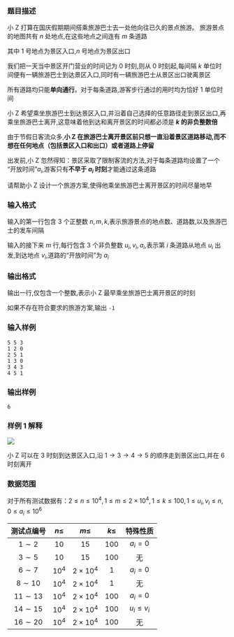 ### 题目描述
小 Z 打算在国庆假期期间搭乘旅游巴士去一处他向往已久的景点旅游。 旅游景点的地图共有 $n$ 处地点,在这些地点之间连有 $m$ 条道路

其中 $1$ 号地点为景区入口,$n$ 号地点为景区出口

我们把一天当中景区开门营业的时间记为 $0$ 时刻,则从 $0$ 时刻起,每间隔 $k$ 单位时间便有一辆旅游巴士到达景区入口,同时有一辆旅游巴士从景区出口驶离景区

所有道路均只能**单向通行**。对于每条道路,游客步行通过的用时均为恰好 $1$ 单位时间

小 Z 希望乘坐旅游巴士到达景区入口,并沿着自己选择的任意路径走到景区出口,再乘坐旅游巴士离开,这意味着他到达和离开景区的时间都必须是 **$k$ 的非负整数倍**

由于节假日客流众多,**小 Z 在旅游巴士离开景区前只想一直沿着景区道路移动,而不想在任何地点（包括景区入口和出口）或者道路上停留**

出发前,小 Z 忽然得知：景区采取了限制客流的方法,对于每条道路均设置了一个 “开放时间”$a _ i$,游客只有**不早于 $a _ i$ 时刻**才能通过这条道路

请帮助小 Z 设计一个旅游方案,使得他乘坐旅游巴士离开景区的时间尽量地早
### 输入格式

输入的第一行包含 3 个正整数 $n, m, k$,表示旅游景点的地点数、道路数,以及旅游巴士的发车间隔

输入的接下来 $m$ 行,每行包含 3 个非负整数 $u _ i, v _ i, a_ i$,表示第 $i$ 条道路从地点 $u _ i$ 出发,到达地点 $v _ i$,道路的“开放时间”为 $a _ i$

### 输出格式

输出一行,仅包含一个整数,表示小 Z 最早乘坐旅游巴士离开景区的时刻

如果不存在符合要求的旅游方案,输出 `-1`
### 输入样例
```
5 5 3
1 2 0
2 5 1
1 3 0
3 4 3
4 5 1
```
### 输出样例
```
6
```
### 样例 1 解释
![](https://syc-oj-file.oss-cn-shenzhen.aliyuncs.com/img/20231031002711507.png)

小 Z 可以在 $3$ 时刻到达景区入口,沿 $1 \to 3 \to 4 \to 5$ 的顺序走到景区出口,并在 $6$ 时刻离开

### 数据范围

对于所有测试数据有：$2 \leq n \leq 10 ^ 4,1 \leq m \leq 2 \times 10 ^ 4,1 \leq k \leq 100,1 \leq u _ i, v _ i \leq n,0 \leq a _ i \leq 10 ^ 6$

| 测试点编号 | $n \leq$ | $m \leq$ | $k \leq$ | 特殊性质 |
|:-:|:-:|:-:|:-:|:-:|
| $1 \sim 2$ | $10$ |$15$ | $100$ | $a _ i = 0$ |
| $3 \sim 5$ | $10$ | $15$ | $100$ | 无 |
| $6 \sim 7$ | $10 ^ 4$ | $2 \times 10 ^ 4$ | $1$ | $a _ i = 0$ |
| $8 \sim 10$ | $10 ^ 4$ | $2 \times 10 ^ 4$ | $1$ | 无 |
| $11 \sim 13$ | $10 ^ 4$ | $2 \times 10 ^ 4$ | $100$ | $a _ i = 0$ |
| $14 \sim 15$ | $10 ^ 4$ | $2 \times 10 ^ 4$ | $100$ | $u _ i \leq v _ i$ |
| $16 \sim 20$ | $10 ^ 4$ | $2 \times 10 ^ 4$ | $100$ | 无 |